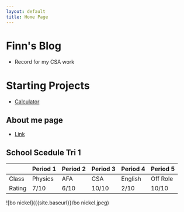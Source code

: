 ```yaml
---
layout: default
title: Home Page
---
```



# Finn's Blog
- Record for my CSA work

# Starting Projects
- [Calculator]({{site.baseurl}}/calc)


## About me page
- [Link]({{site.baseurl}}/about)

## School Scedule Tri 1

|        | Period 1 | Period 2 | Period 3 | Period 4 | Period 5 |
|--------|----------|----------|----------|----------|----------|
| Class  | Physics  | AFA      | CSA      | English  | Off Role |
| Rating | 7/10     | 6/10     | 10/10    | 2/10     | 10/10    |


![bo nickel]({{site.baseurl}}/bo nickel.jpeg)

